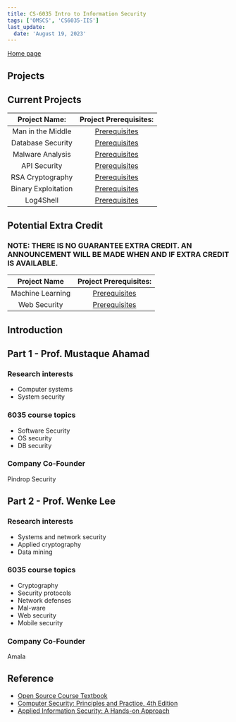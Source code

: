 ```yaml
---
title: CS-6035 Intro to Information Security
tags: ['OMSCS', 'CS6035-IIS']
last_update:
  date: 'August 19, 2023'
---
```


[Home page](https://github.gatech.edu/pages/cs6035-tools/cs6035-tools.github.io/)

## Projects

## Current Projects

|    Project Name:    |                                                  Project Prerequisites:                                                  |
| :-----------------: | :----------------------------------------------------------------------------------------------------------------------: |
|  Man in the Middle  |       [Prerequisites](https://github.gatech.edu/pages/cs6035-tools/cs6035-tools.github.io/Prerequisites/MITM.html)       |
|  Database Security  | [Prerequisites](https://github.gatech.edu/pages/cs6035-tools/cs6035-tools.github.io/Prerequisites/DatabaseSecurity.html) |
|  Malware Analysis   | [Prerequisites](https://github.gatech.edu/pages/cs6035-tools/cs6035-tools.github.io/Prerequisites/MalwareAnalysis.html)  |
|    API Security     |   [Prerequisites](https://github.gatech.edu/pages/cs6035-tools/cs6035-tools.github.io/Prerequisites/APISecurity.html)    |
|  RSA Cryptography   | [Prerequisites](https://github.gatech.edu/pages/cs6035-tools/cs6035-tools.github.io/Prerequisites/RSACryptography.html)  |
| Binary Exploitation |  [Prerequisites](https://github.gatech.edu/pages/cs6035-tools/cs6035-tools.github.io/Prerequisites/BinaryExploit.html)   |
|      Log4Shell      |    [Prerequisites](https://github.gatech.edu/pages/cs6035-tools/cs6035-tools.github.io/Prerequisites/Log4Shell.html)     |

## Potential Extra Credit

### NOTE: THERE IS NO GUARANTEE EXTRA CREDIT. AN ANNOUNCEMENT WILL BE MADE WHEN AND IF EXTRA CREDIT IS AVAILABLE.

|   Project Name   |                                               Project Prerequisites:                                                |
| :--------------: | :-----------------------------------------------------------------------------------------------------------------: |
| Machine Learning |  [Prerequisites](https://github.gatech.edu/pages/cs6035-tools/cs6035-tools.github.io/Prerequisites/MLonCLAMP.html)  |
|   Web Security   | [Prerequisites](https://github.gatech.edu/pages/cs6035-tools/cs6035-tools.github.io/Prerequisites/WebSecurity.html) |

## Introduction

## Part 1 - Prof. Mustaque Ahamad

### Research interests

* Computer systems
* System security

### 6035 course topics

* Software Security
* OS security
* DB security

### Company Co-Founder

Pindrop Security

## Part 2 - Prof. Wenke Lee

### Research interests

* Systems and network security
* Applied cryptography
* Data mining

### 6035 course topics

* Cryptography
* Security protocols
* Network defenses
* Mal-ware
* Web security
* Mobile security

### Company Co-Founder

Amala

## Reference

- [Open Source Course Textbook](https://docs.google.com/document/d/1_kehNQg6mgUUbX2zPZnpddUORjmkz-QnIhOYhlzmdF0/edit#)
- [Computer Security: Principles and Practice, 4th Edition](https://amzn.to/3R2Emcc)
- [Applied Information Security: A Hands-on Approach](https://amzn.to/3AU8Rfz)
